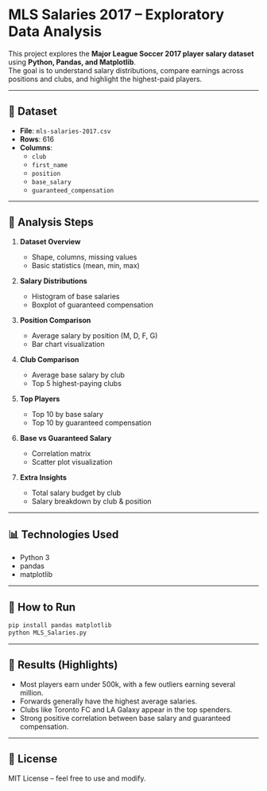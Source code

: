 
# MLS Salaries 2017 – Exploratory Data Analysis  

This project explores the **Major League Soccer 2017 player salary dataset** using **Python, Pandas, and Matplotlib**.  
The goal is to understand salary distributions, compare earnings across positions and clubs, and highlight the highest-paid players.  

---

## 📂 Dataset  
- **File**: `mls-salaries-2017.csv`  
- **Rows**: 616  
- **Columns**:  
  - `club`  
  - `first_name`  
  - `position`  
  - `base_salary`  
  - `guaranteed_compensation`  

---

## 🔎 Analysis Steps  

1. **Dataset Overview**  
   - Shape, columns, missing values  
   - Basic statistics (mean, min, max)  

2. **Salary Distributions**  
   - Histogram of base salaries  
   - Boxplot of guaranteed compensation  

3. **Position Comparison**  
   - Average salary by position (M, D, F, G)  
   - Bar chart visualization  

4. **Club Comparison**  
   - Average base salary by club  
   - Top 5 highest-paying clubs  

5. **Top Players**  
   - Top 10 by base salary  
   - Top 10 by guaranteed compensation  

6. **Base vs Guaranteed Salary**  
   - Correlation matrix  
   - Scatter plot visualization  

7. **Extra Insights**  
   - Total salary budget by club  
   - Salary breakdown by club & position  

---

## 📊 Technologies Used  
- Python 3  
- pandas  
- matplotlib  

---

## 🚀 How to Run  
```bash
pip install pandas matplotlib
python MLS_Salaries.py
```

---

## 📌 Results (Highlights)  
- Most players earn under 500k, with a few outliers earning several million.  
- Forwards generally have the highest average salaries.  
- Clubs like Toronto FC and LA Galaxy appear in the top spenders.  
- Strong positive correlation between base salary and guaranteed compensation.  

---

## 📜 License  
MIT License – feel free to use and modify. 
